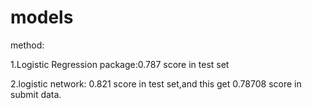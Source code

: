 
# models

method:

1.Logistic Regression 
package:0.787 score in test set 

2.logistic network: 
0.821 score in test set,and this get 0.78708 score in submit data.
